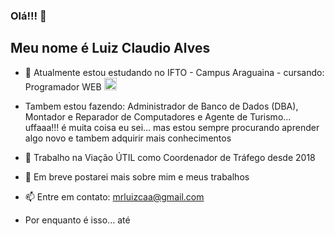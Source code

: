 ### Olá!!! 👋

## **Meu nome é Luiz Claudio Alves**

- 🌱 Atualmente estou estudando no IFTO - Campus Araguaina - cursando: Programador WEB   <img src="https://github.com/TheDudeThatCode/TheDudeThatCode/blob/master/Assets/Earth.gif" width="20px">

    
-  Tambem estou fazendo: Administrador de Banco de Dados (DBA), Montador e Reparador de Computadores e Agente de Turismo... uffaaa!!! é muita coisa eu sei... mas estou sempre procurando aprender algo novo e tambem adquirir mais conhecimentos

- 🔭 Trabalho na Viação ÚTIL como Coordenador de Tráfego desde 2018

- 💬 Em breve postarei mais sobre mim e meus trabalhos

- 📫 Entre em contato: mrluizcaa@gmail.com

- Por enquanto é isso... até 
<!--
**LuizAlves99/luizalves99** is a ✨ _special_ ✨ repository because its `README.md` (this file) appears on your GitHub profile.


Here are some ideas to get you started:
- Hi there 👋
- 🔭 I’m currently working on ...
- 🌱 I’m currently learning ...
- 👯 I’m looking to collaborate on ...
- 🤔 I’m looking for help with ...
- 💬 Ask me about ...
- 📫 How to reach me: ...
- 😄 Pronouns: ...
- ⚡ Fun fact: ...
-->
